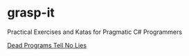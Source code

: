 # grasp-it
Practical Exercises and Katas for Pragmatic C# Programmers


[Dead Programs Tell No Lies](src/DeadProgramsTellNoLies/README.md)
